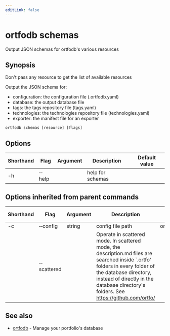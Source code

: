 ```yaml
---
editLink: false
---
```


# ortfodb schemas

Output JSON schemas for ortfodb's various resources

## Synopsis

Don't pass any resource to get the list of available resources

Output the JSON schema for:
- configuration: the configuration file (.ortfodb.yaml)
- database: the output database file
- tags: the tags repository file (tags.yaml)
- technologies: the technologies repository file (technologies.yaml)
- exporter: the manifest file for an exporter


```
ortfodb schemas [resource] [flags]
```

## Options

| Shorthand | Flag | Argument | Description | Default value |
| --- | --- | --- | --- | --- |
| -h | &dash;&dash;help | | help for schemas 

## Options inherited from parent commands

| Shorthand | Flag | Argument | Description | Default value |
| --- | --- | --- | --- | --- |
| -c | &dash;&dash;config | string | config file path | ortfodb.yaml
| | &dash;&dash;scattered | | Operate in scattered mode. In scattered mode, the description.md files are searched inside `.ortfo' folders in every folder of the database directory, instead of directly in the database directory's folders. See https://github.com/ortfo/ 

## See also

* [ortfodb](global-options.md)	 - Manage your portfolio's database

